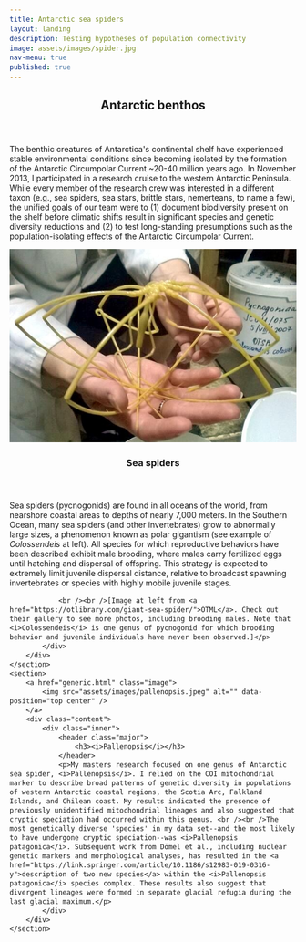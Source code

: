 ```yaml
---
title: Antarctic sea spiders
layout: landing
description: Testing hypotheses of population connectivity
image: assets/images/spider.jpg
nav-menu: true
published: true
---
```


<!-- Main -->
<div id="main">

<!-- One -->
<section id="one">
	<div class="inner">
		<header class="major">
			<h2>Antarctic benthos</h2>
		</header>
		<p>The benthic creatures of Antarctica's continental shelf have experienced stable environmental conditions since becoming isolated by the formation of the Antarctic Circumpolar Current ~20-40 million years ago. In November 2013, I participated in a research cruise to the western Antarctic Peninsula. While every member of the research crew was interested in a different taxon (e.g., sea spiders, sea stars, brittle stars, nemerteans, to name a few), the unified goals of our team were to (1) document biodiversity present on the shelf before climatic shifts result in significant species and genetic diversity reductions and (2) to test long-standing presumptions such as the population-isolating effects of the Antarctic Circumpolar Current. </p>
	</div>
</section>

<!-- Two -->
<section id="two" class="spotlights">
	<section>
		<a href="generic.html" class="image">
			<img src="assets/images/coloss.jpg" alt="" data-position="center center" />
		</a>
		<div class="content">
			<div class="inner">
				<header class="major">
					<h3>Sea spiders</h3>
				</header>
				<p>Sea spiders (pycnogonids) are found in all oceans of the world, from nearshore coastal areas to depths of nearly 7,000 meters. In the Southern Ocean, many sea spiders (and other invertebrates) grow to abnormally large sizes, a phenomenon known as polar gigantism (see example of <i>Colossendeis</i> at left). All species for which reproductive behaviors have been described exhibit male brooding, where males carry fertilized eggs until hatching and dispersal of offspring. This strategy is expected to extremely limit juvenile dispersal distance, relative to broadcast spawning invertebrates or species with highly mobile juvenile stages.
				
				<br /><br />[Image at left from <a href="https://otlibrary.com/giant-sea-spider/">OTML</a>. Check out their gallery to see more photos, including brooding males. Note that <i>Colossendeis</i> is one genus of pycnogonid for which brooding behavior and juvenile individuals have never been observed.]</p>
			</div>
		</div>
	</section>
	<section>
		<a href="generic.html" class="image">
			<img src="assets/images/pallenopsis.jpeg" alt="" data-position="top center" />
		</a>
		<div class="content">
			<div class="inner">
				<header class="major">
					<h3><i>Pallenopsis</i></h3>
				</header>
				<p>My masters research focused on one genus of Antarctic sea spider, <i>Pallenopsis</i>. I relied on the COI mitochondrial marker to describe broad patterns of genetic diversity in populations of western Antarctic coastal regions, the Scotia Arc, Falkland Islands, and Chilean coast. My results indicated the presence of previously unidentified mitochondrial lineages and also suggested that cryptic speciation had occurred within this genus. <br /><br />The most genetically diverse 'species' in my data set--and the most likely to have undergone cryptic speciation--was <i>Pallenopsis patagonica</i>. Subsequent work from Dömel et al., including nuclear genetic markers and morphological analyses, has resulted in the <a href="https://link.springer.com/article/10.1186/s12983-019-0316-y">description of two new species</a> within the <i>Pallenopsis patagonica</i> species complex. These results also suggest that divergent lineages were formed in separate glacial refugia during the last glacial maximum.</p>
			</div>
		</div>
	</section>

